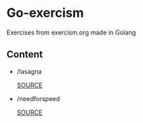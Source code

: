 # Go-exercism
Exercises from  exercism.org made in Golang


## Content

-  /lasagna

    [SOURCE](https://exercism.org/tracks/go/exercises/lasagna)

- /needforspeed

    [SOURCE](https://exercism.org/tracks/go/exercises/need-for-speed)